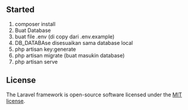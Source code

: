 ## Started 
1. composer install
2. Buat Database
3. buat file .env (di copy dari .env.example)
4. DB_DATABAse disesuaikan sama database local
5. php artisan key:generate
6. php artisan migrate (buat masukin database)
7. php artisan serve

## License

The Laravel framework is open-source software licensed under the [MIT license](https://opensource.org/licenses/MIT).
